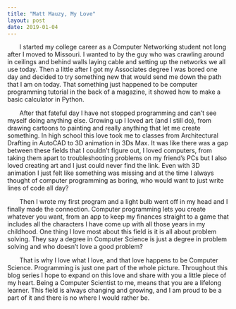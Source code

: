 ```yaml
---
title: "Matt Mauzy, My Love"
layout: post
date: 2019-01-04
---
```


&nbsp;&nbsp;&nbsp;&nbsp;&nbsp;&nbsp; I started my college career as a Computer Networking student not long after I moved to Missouri. I wanted to by the guy who was crawling around in ceilings and behind walls laying cable and setting up the networks we all use today. Then a little after I got my Associates degree I was bored one day and decided to try something new that would send me down the path that I am on today. That something just happened to be computer programming tutorial in the back of a magazine, it showed how to make a basic calculator in Python.  

&nbsp;&nbsp;&nbsp;&nbsp;&nbsp;&nbsp; After that fateful day I have not stopped programming and can’t see myself doing anything else. Growing up I loved art (and I still do), from drawing cartoons to painting and really anything that let me create something. In high school this love took me to classes from Architectural Drafting in AutoCAD to 3D animation in 3Ds Max. It was like there was a gap between these fields that I couldn’t figure out, I loved computers, from taking them apart to troubleshooting problems on my friend’s PCs but I also loved creating art and I just could never find the link. Even with 3D animation I just felt like something was missing and at the time I always thought of computer programming as boring, who would want to just write lines of code all day?  

&nbsp;&nbsp;&nbsp;&nbsp;&nbsp;&nbsp; Then I wrote my first program and a light bulb went off in my head and I finally made the connection. Computer programming lets you create whatever you want, from an app to keep my finances straight to a game that includes all the characters I have come up with all those years in my childhood. One thing I love most about this field is it is all about problem solving. They say a degree in Computer Science is just a degree in problem solving and who doesn’t love a good problem?  

&nbsp;&nbsp;&nbsp;&nbsp;&nbsp;&nbsp; That is why I love what I love, and that love happens to be Computer Science. Programming is just one part of the whole picture. Throughout this blog series I hope to expand on this love and share with you a little piece of my heart. Being a Computer Scientist to me, means that you are a lifelong learner. This field is always changing and growing, and I am proud to be a part of it and there is no where I would rather be.  
